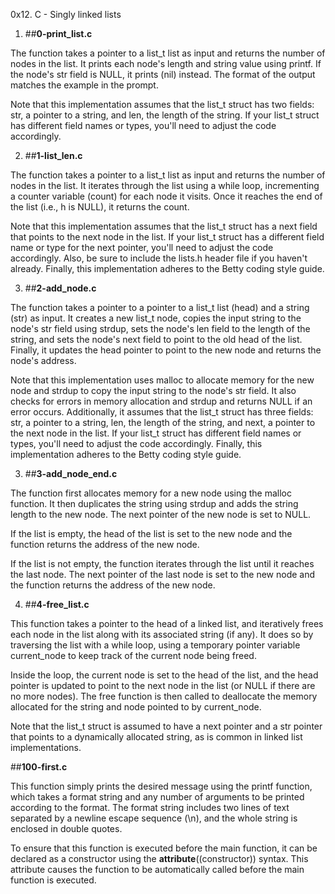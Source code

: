 0x12. C - Singly linked lists

1. ##**0-print_list.c**

The function takes a pointer to a list_t list as input and returns the number of nodes in the list. It prints each node's length and string value using printf. If the node's str field is NULL, it prints (nil) instead. The format of the output matches the example in the prompt.

Note that this implementation assumes that the list_t struct has two fields: str, a pointer to a string, and len, the length of the string. If your list_t struct has different field names or types, you'll need to adjust the code accordingly.

2. ##**1-list_len.c**

The function takes a pointer to a list_t list as input and returns the number of nodes in the list. It iterates through the list using a while loop, incrementing a counter variable (count) for each node it visits. Once it reaches the end of the list (i.e., h is NULL), it returns the count.

Note that this implementation assumes that the list_t struct has a next field that points to the next node in the list. If your list_t struct has a different field name or type for the next pointer, you'll need to adjust the code accordingly. Also, be sure to include the lists.h header file if you haven't already. Finally, this implementation adheres to the Betty coding style guide.

3. ##**2-add_node.c**

The function takes a pointer to a pointer to a list_t list (head) and a string (str) as input. It creates a new list_t node, copies the input string to the node's str field using strdup, sets the node's len field to the length of the string, and sets the node's next field to point to the old head of the list. Finally, it updates the head pointer to point to the new node and returns the node's address.

Note that this implementation uses malloc to allocate memory for the new node and strdup to copy the input string to the node's str field. It also checks for errors in memory allocation and strdup and returns NULL if an error occurs. Additionally, it assumes that the list_t struct has three fields: str, a pointer to a string, len, the length of the string, and next, a pointer to the next node in the list. If your list_t struct has different field names or types, you'll need to adjust the code accordingly. Finally, this implementation adheres to the Betty coding style guide.

3. ##**3-add_node_end.c**

The function first allocates memory for a new node using the malloc function. It then duplicates the string using strdup and adds the string length to the new node. The next pointer of the new node is set to NULL.

If the list is empty, the head of the list is set to the new node and the function returns the address of the new node.

If the list is not empty, the function iterates through the list until it reaches the last node. The next pointer of the last node is set to the new node and the function returns the address of the new node.

4. ##**4-free_list.c**

This function takes a pointer to the head of a linked list, and iteratively frees each node in the list along with its associated string (if any). It does so by traversing the list with a while loop, using a temporary pointer variable current_node to keep track of the current node being freed.

Inside the loop, the current node is set to the head of the list, and the head pointer is updated to point to the next node in the list (or NULL if there are no more nodes). The free function is then called to deallocate the memory allocated for the string and node pointed to by current_node.

Note that the list_t struct is assumed to have a next pointer and a str pointer that points to a dynamically allocated string, as is common in linked list implementations.

##**100-first.c**

This function simply prints the desired message using the printf function, which takes a format string and any number of arguments to be printed according to the format. The format string includes two lines of text separated by a newline escape sequence (\n), and the whole string is enclosed in double quotes.

To ensure that this function is executed before the main function, it can be declared as a constructor using the __attribute__((constructor)) syntax. This attribute causes the function to be automatically called before the main function is executed.
